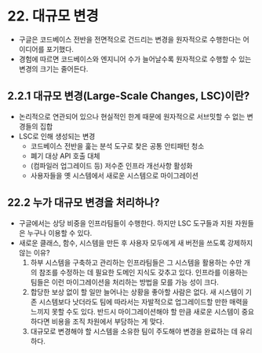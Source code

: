 # 22. 대규모 변경

- 구글은 코드베이스 전반을 전면적으로 건드리는 변경을 원자적으로 수행한다는 어이디어를 포기했다.
- 경험에 따르면 코드베이스와 엔지니어 수가 늘어날수록 원자적으로 수행할 수 있는 변경의 크기는 줄어든다.

## 2.2.1 대규모 변경(Large-Scale Changes, LSC)이란?

- 논리적으로 연관되어 있으나 현실적인 한계 때문에 원자적으로 서브밋할 수 없는 변경들의 집합
- LSC로 인해 생성되는 변경
  - 코드베이스 전반을 훑는 분석 도구로 찾은 공통 안티패턴 청소
  - 폐기 대상 API 호출 대체
  - (컴파일러 업그레이드 등) 저수준 인프라 개선사항 활성화
  - 사용자들을 옛 시스템에서 새로운 시스템으로 마이그레이션

## 22.2 누가 대규모 변경을 처리하나?

- 구글에서는 상당 비중을 인프라팀들이 수행한다. 하지만 LSC 도구들과 지원 자원들은 누구나 이용할 수 있다.
- 새로운 클래스, 함수, 시스템을 만든 후 사용자 모두에게 새 버전을 쓰도록 강제하지 않는 이유?
  1. 하부 시스템을 구축하고 관리하는 인프라팀들은 그 시스템을 활용하는 수만 개의 참조를 수정하는 데 필요한 도메인 지식도 갖추고 있다. 인프라를 이용하는 팀들은 이런 마이그레이션을 처리하는 방법을 모를 가능 성이 크다.
  2. 합당한 보상 없이 할 일만 늘어나는 상황을 좋아할 사람은 없다. 새 시스템이 기존 시스템보다 낫더라도 팀에 따라서는 자발적으로 업그레이드할 만한 매력을 느끼지 못할 수도 있다. 반드시 마이그레이션해야 할 만큼 새로운 시스템이 중요하다면 비용을 조직 차원에서 부담하는 게 맞다.
  3. 대규모로 변경해야 할 시스템을 소유한 팀이 주도해야 변경을 완료하는 데 유리하다.
